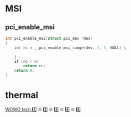 # MSI

## pci_enable_msi

```c
int pci_enable_msi(struct pci_dev *dev)
{
    int rc = __pci_enable_msi_range(dev, 1, 1, NULL) {

    }
    if (rc < 0)
        return rc;
    return 0;
}
```

# thermal

[WOWO tech :one:](http://www.wowotech.net/pm_subsystem/519.html) ⊙ [:two:](http://www.wowotech.net/pm_subsystem/520.html) ⊙ [:three:](http://www.wowotech.net/pm_subsystem/521.html) ⊙ [:four:](http://www.wowotech.net/pm_subsystem/522.html) ⊙ [:five:](http://www.wowotech.net/pm_subsystem/523.html)